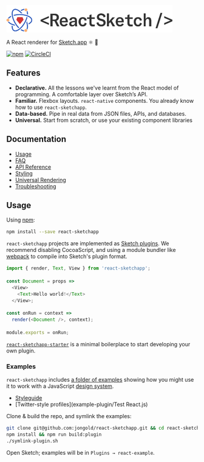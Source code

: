 <img alt="react-sketchapp" src="./docs/assets/logo-stijl@2x.png" height="72px" />

A React renderer for [Sketch.app](https://www.sketchapp.com/) :atom_symbol: :gem:

[![npm](https://img.shields.io/npm/v/react-sketchapp.svg)](https://www.npmjs.com/package/react-sketchapp)
[![CircleCI](https://circleci.com/gh/jongold/react-sketchapp.svg?style=shield&circle-token=6a90e014d72c4b27b87b0fc43ec4590117b466fc)](https://circleci.com/gh/jongold/react-sketchapp)

## Features

* **Declarative.** All the lessons we've learnt from the React model of programming. A comfortable layer over Sketch’s API.
* **Familiar.** Flexbox layouts. `react-native` components. You already know how to use `react-sketchapp`.
* **Data-based.** Pipe in real data from JSON files, APIs, and databases.
* **Universal.** Start from scratch, or use your existing component libraries

## Documentation

* [Usage](#Usage)
* [FAQ](/docs/FAQ.md)
* [API Reference](/docs/API.md)
* [Styling](/docs/styling.md)
* [Universal Rendering](/docs/universal-rendering.md)
* [Troubleshooting](/docs/troubleshooting.md)

## Usage
Using [npm](https://www.npmjs.com/):
```bash
npm install --save react-sketchapp
```

`react-sketchapp` projects are implemented as [Sketch plugins](http://developer.sketchapp.com/). We recommend disabling CocoaScript, and using a module bundler like [webpack](https://webpack.github.io/) to compile into Sketch's plugin format.

```js
import { render, Text, View } from 'react-sketchapp';

const Document = props =>
  <View>
    <Text>Hello world!</Text>
  </View>;

const onRun = context =>
  render(<Document />, context);

module.exports = onRun;
```

[`react-sketchapp-starter`](http://github.com/jongold/react-sketchapp-starter) is a minimal boilerplace to start developing your own plugin.

### Examples
`react-sketchapp` includes [a folder of examples](example-plugin/) showing how you might use it to work with a JavaScript [design system](example-plugin/designSystem.js).
* [Styleguide](example-plugin/Styleguide.js)
* [Twitter-style profiles](example-plugin/Test React.js)

Clone & build the repo, and symlink the examples:
```bash
git clone git@github.com:jongold/react-sketchapp.git && cd react-sketchapp
npm install && npm run build:plugin
./symlink-plugin.sh
```

Open Sketch; examples will be in `Plugins → react-example`.
